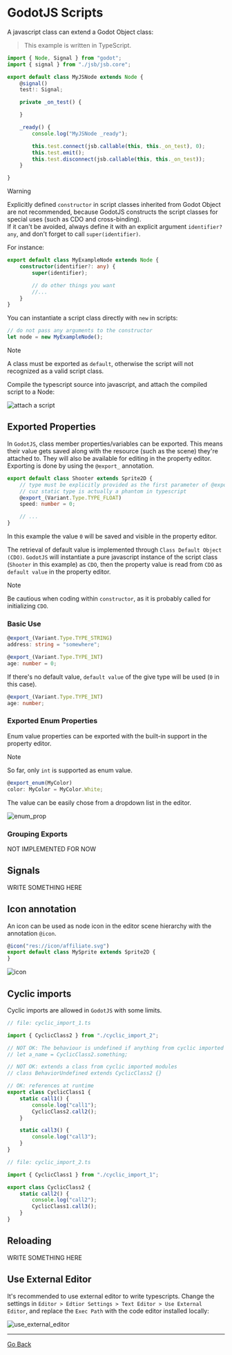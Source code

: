 
# GodotJS Scripts
A javascript class can extend a Godot Object class:

> This example is written in TypeScript.

```ts
import { Node, Signal } from "godot";
import { signal } from "./jsb/jsb.core";

export default class MyJSNode extends Node {
    @signal()
    test!: Signal;

    private _on_test() {

    }

    _ready() {
        console.log("MyJSNode _ready");

        this.test.connect(jsb.callable(this, this._on_test), 0);
        this.test.emit();
        this.test.disconnect(jsb.callable(this, this._on_test));
    }

}
```

> [!WARNING]
> Explicitly defined `constructor` in script classes inherited from Godot Object are not recommended, because GodotJS constructs the script classes for special uses (such as CDO and cross-binding).  
> If it can't be avoided, always define it with an explicit argument `identifier? any`, and don't forget to call `super(identifier)`.

For instance:
```ts
export default class MyExampleNode extends Node {
    constructor(identifier?: any) {
        super(identifier);

        // do other things you want
        //...
    }
}
```

You can instantiate a script class directly with `new` in scripts:
```ts
// do not pass any arguments to the constructor
let node = new MyExampleNode();
```

> [!NOTE]
> A class must be exported as `default`, otherwise the script will not recognized as a valid script class.

Compile the typescript source into javascript, and attach the compiled script to a Node:

![attach a script](./assets/attach_script.png)

## Exported Properties
In `GodotJS`, class member properties/variables can be exported. This means their value gets saved along with the resource (such as the scene) they're attached to. They will also be available for editing in the property editor. Exporting is done by using the `@export_` annotation.

```ts
export default class Shooter extends Sprite2D {
    // type must be explicitly provided as the first parameter of @export_
    // cuz static type is actually a phantom in typescript
    @export_(Variant.Type.TYPE_FLOAT)
    speed: number = 0;

    // ...
}
```

In this example the value `0` will be saved and visible in the property editor.  

The retrieval of default value is implemented through `Class Default Object (CDO)`. `GodotJS` will instantiate a pure javascript instance of the script class (`Shooter` in this example) as `CDO`, then the property value is read from `CDO` as `default value` in the property editor. 

> [!NOTE] 
> Be cautious when coding within `constructor`, as it is probably called for initializing `CDO`.

### Basic Use

```ts 
@export_(Variant.Type.TYPE_STRING)
address: string = "somewhere";

@export_(Variant.Type.TYPE_INT)
age: number = 0;
```

If there's no default value, `default value` of the give type will be used (`0` in this case).
```ts 
@export_(Variant.Type.TYPE_INT)
age: number;
```

### Exported Enum Properties
Enum value properties can be exported with the built-in support in the property editor.

> [!NOTE]
> So far, only `int` is supported as enum value.

```ts
@export_enum(MyColor)
color: MyColor = MyColor.White;
```

The value can be easily chose from a dropdown list in the editor.  

![enum_prop](./assets/export_enum_inspector.png)

### Grouping Exports
NOT IMPLEMENTED FOR NOW

## Signals
WRITE SOMETHING HERE

## Icon annotation

An icon can be used as node icon in the editor scene hierarchy with the annotation `@icon`.

```ts
@icon("res://icon/affiliate.svg")
export default class MySprite extends Sprite2D {
}
```

![icon](./assets/script_icon_annotation.png)

## Cyclic imports
Cyclic imports are allowed in `GodotJS` with some limits.

```ts
// file: cyclic_import_1.ts

import { CyclicClass2 } from "./cyclic_import_2";

// NOT OK: The behaviour is undefined if anything from cyclic imported modules is referenced in the script compile-run scope
// let a_name = CyclicClass2.something;

// NOT OK: extends a class from cyclic imported modules
// class BehaviorUndefined extends CyclicClass2 {}

// OK: references at runtime
export class CyclicClass1 {
    static call1() {
        console.log("call1");
        CyclicClass2.call2();
    }

    static call3() {
        console.log("call3");
    }
}
```

```ts
// file: cyclic_import_2.ts

import { CyclicClass1 } from "./cyclic_import_1";

export class CyclicClass2 {
    static call2() {
        console.log("call2");
        CyclicClass1.call3();
    }
}
```

## Reloading
WRITE SOMETHING HERE


## Use External Editor
It's recommended to use external editor to write typescripts. Change the settings in `Editor > Edtior Settings > Text Editor > Use External Editor`, and replace the `Exec Path` with the code editor installed locally:

![use_external_editor](./assets/use_external_editor.png)


---

[Go Back](../README.md)
